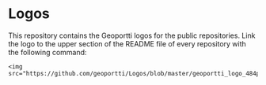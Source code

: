# Logos
This repository contains the Geoportti logos for the public repositories. Link the logo to the upper section of the README file of every repository with the following command:
```
<img src="https://github.com/geoportti/Logos/blob/master/geoportti_logo_484px.png">

```



